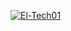 
[![El-Tech01](https://circleci.com/gh/El-Tech01/WitsStudentRecruitment.svg?style=sgv)](https://app.circleci.com/github/El-Tech01/WitsStudentRecruitment/pipelines/9c47776e-d60b-42bf-b4b7-090b85d94416/workflows/02c5f089-0a00-42c1-b2ba-ec96fbea75d8)
 

